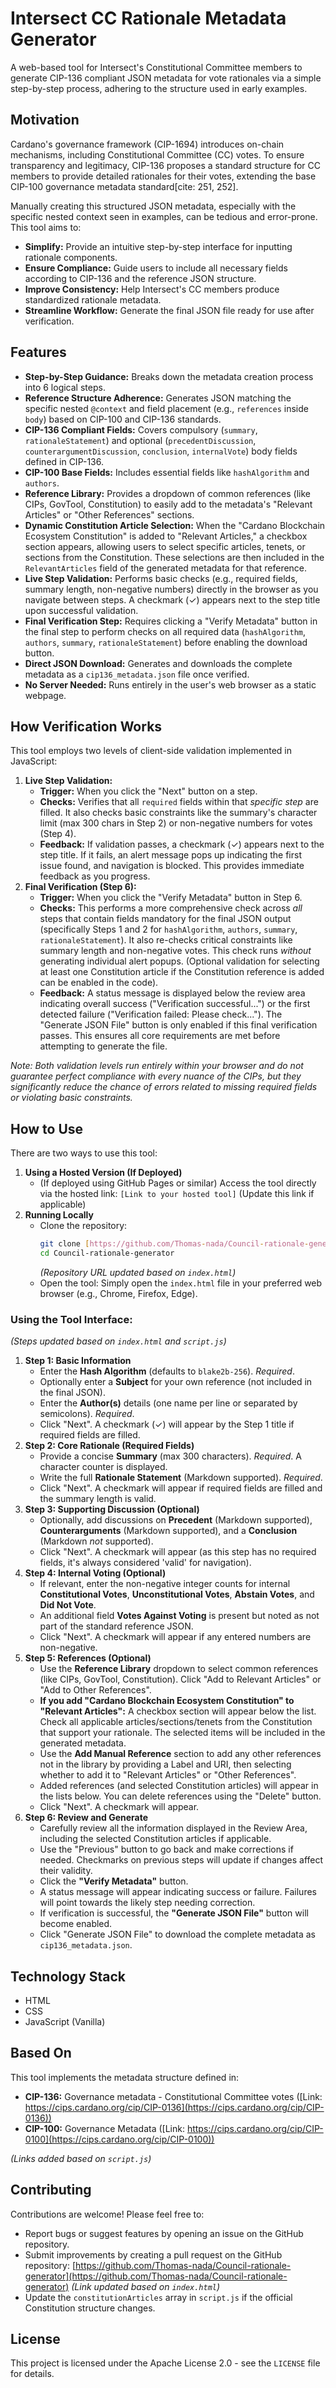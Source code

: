 # Intersect CC Rationale Metadata Generator

A web-based tool for Intersect's Constitutional Committee members to generate CIP-136 compliant JSON metadata for vote rationales via a simple step-by-step process, adhering to the structure used in early examples.

## Motivation

Cardano's governance framework (CIP-1694) introduces on-chain mechanisms, including Constitutional Committee (CC) votes. To ensure transparency and legitimacy, CIP-136 proposes a standard structure for CC members to provide detailed rationales for their votes, extending the base CIP-100 governance metadata standard[cite: 251, 252].

Manually creating this structured JSON metadata, especially with the specific nested context seen in examples, can be tedious and error-prone. This tool aims to:

* **Simplify:** Provide an intuitive step-by-step interface for inputting rationale components.
* **Ensure Compliance:** Guide users to include all necessary fields according to CIP-136 and the reference JSON structure.
* **Improve Consistency:** Help Intersect's CC members produce standardized rationale metadata.
* **Streamline Workflow:** Generate the final JSON file ready for use after verification.

## Features

* **Step-by-Step Guidance:** Breaks down the metadata creation process into 6 logical steps.
* **Reference Structure Adherence:** Generates JSON matching the specific nested `@context` and field placement (e.g., `references` inside `body`) based on CIP-100 and CIP-136 standards.
* **CIP-136 Compliant Fields:** Covers compulsory (`summary`, `rationaleStatement`) and optional (`precedentDiscussion`, `counterargumentDiscussion`, `conclusion`, `internalVote`) body fields defined in CIP-136.
* **CIP-100 Base Fields:** Includes essential fields like `hashAlgorithm` and `authors`.
* **Reference Library:** Provides a dropdown of common references (like CIPs, GovTool, Constitution) to easily add to the metadata's "Relevant Articles" or "Other References" sections.
* **Dynamic Constitution Article Selection:** When the "Cardano Blockchain Ecosystem Constitution" is added to "Relevant Articles," a checkbox section appears, allowing users to select specific articles, tenets, or sections from the Constitution. These selections are then included in the `RelevantArticles` field of the generated metadata for that reference.
* **Live Step Validation:** Performs basic checks (e.g., required fields, summary length, non-negative numbers) directly in the browser as you navigate between steps. A checkmark (✓) appears next to the step title upon successful validation.
* **Final Verification Step:** Requires clicking a "Verify Metadata" button in the final step to perform checks on all required data (`hashAlgorithm`, `authors`, `summary`, `rationaleStatement`) before enabling the download button.
* **Direct JSON Download:** Generates and downloads the complete metadata as a `cip136_metadata.json` file once verified.
* **No Server Needed:** Runs entirely in the user's web browser as a static webpage.

## How Verification Works

This tool employs two levels of client-side validation implemented in JavaScript:

1.  **Live Step Validation:**
    * **Trigger:** When you click the "Next" button on a step.
    * **Checks:** Verifies that all `required` fields within that *specific step* are filled. It also checks basic constraints like the summary's character limit (max 300 chars in Step 2) or non-negative numbers for votes (Step 4).
    * **Feedback:** If validation passes, a checkmark (✓) appears next to the step title. If it fails, an alert message pops up indicating the first issue found, and navigation is blocked. This provides immediate feedback as you progress.
2.  **Final Verification (Step 6):**
    * **Trigger:** When you click the "Verify Metadata" button in Step 6.
    * **Checks:** This performs a more comprehensive check across *all* steps that contain fields mandatory for the final JSON output (specifically Steps 1 and 2 for `hashAlgorithm`, `authors`, `summary`, `rationaleStatement`). It also re-checks critical constraints like summary length and non-negative votes. This check runs *without* generating individual alert popups. (Optional validation for selecting at least one Constitution article if the Constitution reference is added can be enabled in the code).
    * **Feedback:** A status message is displayed below the review area indicating overall success ("Verification successful...") or the first detected failure ("Verification failed: Please check..."). The "Generate JSON File" button is only enabled if this final verification passes. This ensures all core requirements are met before attempting to generate the file.

*Note: Both validation levels run entirely within your browser and do not guarantee perfect compliance with every nuance of the CIPs, but they significantly reduce the chance of errors related to missing required fields or violating basic constraints.*

## How to Use

There are two ways to use this tool:

1.  **Using a Hosted Version (If Deployed)**
    * (If deployed using GitHub Pages or similar) Access the tool directly via the hosted link: `[Link to your hosted tool]` (Update this link if applicable)
2.  **Running Locally**
    * Clone the repository:
        ```bash
        git clone [https://github.com/Thomas-nada/Council-rationale-generator.git](https://github.com/Thomas-nada/Council-rationale-generator.git)
        cd Council-rationale-generator
        ```
        *(Repository URL updated based on `index.html`)*
    * Open the tool: Simply open the `index.html` file in your preferred web browser (e.g., Chrome, Firefox, Edge).

### Using the Tool Interface:

*(Steps updated based on `index.html` and `script.js`)*

1.  **Step 1: Basic Information**
    * Enter the **Hash Algorithm** (defaults to `blake2b-256`). *Required*.
    * Optionally enter a **Subject** for your own reference (not included in the final JSON).
    * Enter the **Author(s)** details (one name per line or separated by semicolons). *Required*.
    * Click "Next". A checkmark (✓) will appear by the Step 1 title if required fields are filled.
2.  **Step 2: Core Rationale (Required Fields)**
    * Provide a concise **Summary** (max 300 characters). *Required*. A character counter is displayed.
    * Write the full **Rationale Statement** (Markdown supported). *Required*.
    * Click "Next". A checkmark will appear if required fields are filled and the summary length is valid.
3.  **Step 3: Supporting Discussion (Optional)**
    * Optionally, add discussions on **Precedent** (Markdown supported), **Counterarguments** (Markdown supported), and a **Conclusion** (Markdown *not* supported).
    * Click "Next". A checkmark will appear (as this step has no required fields, it's always considered 'valid' for navigation).
4.  **Step 4: Internal Voting (Optional)**
    * If relevant, enter the non-negative integer counts for internal **Constitutional Votes**, **Unconstitutional Votes**, **Abstain Votes**, and **Did Not Vote**.
    * An additional field **Votes Against Voting** is present but noted as not part of the standard reference JSON.
    * Click "Next". A checkmark will appear if any entered numbers are non-negative.
5.  **Step 5: References (Optional)**
    * Use the **Reference Library** dropdown to select common references (like CIPs, GovTool, Constitution). Click "Add to Relevant Articles" or "Add to Other References".
    * **If you add "Cardano Blockchain Ecosystem Constitution" to "Relevant Articles":** A checkbox section will appear below the list. Check all applicable articles/sections/tenets from the Constitution that support your rationale. The selected items will be included in the generated metadata.
    * Use the **Add Manual Reference** section to add any other references not in the library by providing a Label and URI, then selecting whether to add it to "Relevant Articles" or "Other References".
    * Added references (and selected Constitution articles) will appear in the lists below. You can delete references using the "Delete" button.
    * Click "Next". A checkmark will appear.
6.  **Step 6: Review and Generate**
    * Carefully review all the information displayed in the Review Area, including the selected Constitution articles if applicable.
    * Use the "Previous" button to go back and make corrections if needed. Checkmarks on previous steps will update if changes affect their validity.
    * Click the **"Verify Metadata"** button.
    * A status message will appear indicating success or failure. Failures will point towards the likely step needing correction.
    * If verification is successful, the **"Generate JSON File"** button will become enabled.
    * Click "Generate JSON File" to download the complete metadata as `cip136_metadata.json`.

## Technology Stack

* HTML
* CSS
* JavaScript (Vanilla)

## Based On

This tool implements the metadata structure defined in:

* **CIP-136:** Governance metadata - Constitutional Committee votes ([Link: https://cips.cardano.org/cip/CIP-0136](https://cips.cardano.org/cip/CIP-0136))
* **CIP-100:** Governance Metadata ([Link: https://cips.cardano.org/cip/CIP-0100](https://cips.cardano.org/cip/CIP-0100))

*(Links added based on `script.js`)*

## Contributing

Contributions are welcome! Please feel free to:

* Report bugs or suggest features by opening an issue on the GitHub repository.
* Submit improvements by creating a pull request on the GitHub repository: [https://github.com/Thomas-nada/Council-rationale-generator](https://github.com/Thomas-nada/Council-rationale-generator) *(Link updated based on `index.html`)*
* Update the `constitutionArticles` array in `script.js` if the official Constitution structure changes.

## License

This project is licensed under the Apache License 2.0 - see the `LICENSE` file for details.
